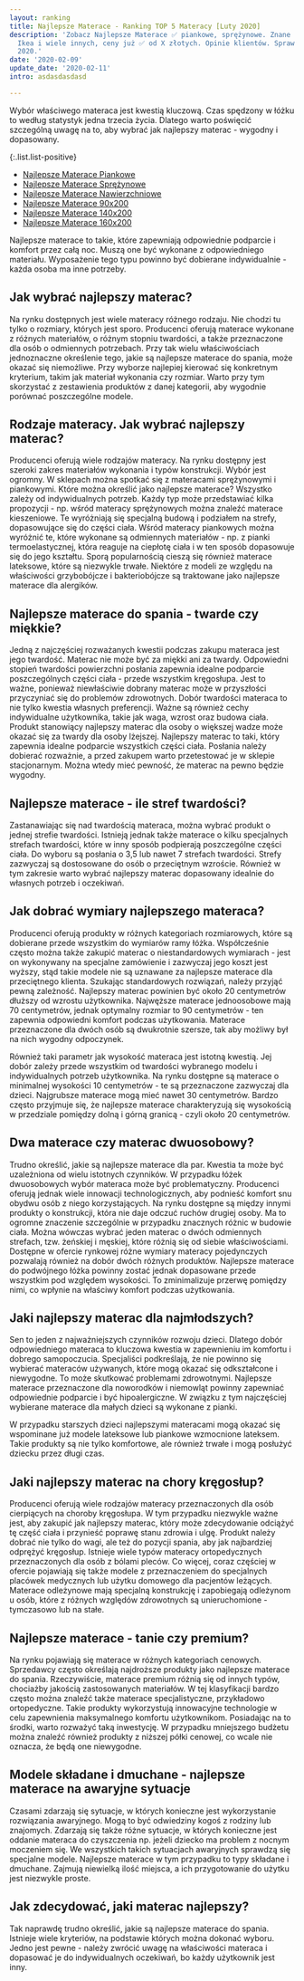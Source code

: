 ```yaml
---
layout: ranking
title: Najlepsze Materace - Ranking TOP 5 Materacy [Luty 2020]
description: 'Zobacz Najlepsze Materace ✅ piankowe, sprężynowe. Znane marki: Jysk,
  Ikea i wiele innych, ceny już ✅ od X złotych. Opinie klientów. Sprawdź ranking luty
  2020.'
date: '2020-02-09'
update_date: '2020-02-11'
intro: asdasdasdasd

---
```

Wybór właściwego materaca jest kwestią kluczową. Czas spędzony w łóżku to według statystyk jedna trzecia życia. Dlatego warto poświęcić szczególną uwagę na to, aby wybrać jak najlepszy materac - wygodny i dopasowany.

{:.list.list-positive}

* [Najlepsze Materace Piankowe](/pl/recenzje/najlepsze-materace/piankowe.html "Najlepsze Materace Piankowe")
* [Najlepsze Materace Sprężynowe](/pl/recenzje/najlepsze-materace/sprezynowe.html)
* [Najlepsze Materace Nawierzchniowe](/pl/recenzje/najlepsze-materace/nawierzchniowe.html)
* [Najlepsze Materace 90x200](/pl/recenzje/najlepsze-materace/90x200.html)
* [Najlepsze Materace 140x200](/pl/recenzje/najlepsze-materace/140x200.html)
* [Najlepsze Materace 160x200](/pl/recenzje/najlepsze-materace/160x200.html)

Najlepsze materace to takie, które zapewniają odpowiednie podparcie i komfort przez całą noc. Muszą one być wykonane z odpowiedniego materiału. Wyposażenie tego typu powinno być dobierane indywidualnie - każda osoba ma inne potrzeby.

## Jak wybrać najlepszy materac?

Na rynku dostępnych jest wiele materacy różnego rodzaju. Nie chodzi tu tylko o rozmiary, których jest sporo. Producenci oferują materace wykonane z różnych materiałów, o różnym stopniu twardości, a także przeznaczone dla osób o odmiennych potrzebach. Przy tak wielu właściwościach jednoznaczne określenie tego, jakie są najlepsze materace do spania, może okazać się niemożliwe. Przy wyborze najlepiej kierować się konkretnym kryterium, takim jak materiał wykonania czy rozmiar. Warto przy tym skorzystać z zestawienia produktów z danej kategorii, aby wygodnie porównać poszczególne modele.

## Rodzaje materacy. Jak wybrać najlepszy materac?

Producenci oferują wiele rodzajów materacy. Na rynku dostępny jest szeroki zakres materiałów wykonania i typów konstrukcji. Wybór jest ogromny. W sklepach można spotkać się z materacami sprężynowymi i piankowymi. Które można określić jako najlepsze materace? Wszystko zależy od indywidualnych potrzeb. Każdy typ może przedstawiać kilka propozycji - np. wśród materacy sprężynowych można znaleźć materace kieszeniowe. Te wyróżniają się specjalną budową i podziałem na strefy, dopasowujące się do części ciała. Wśród materacy piankowych można wyróżnić te, które wykonane są odmiennych materiałów - np. z pianki termoelastycznej, która reaguje na ciepłotę ciała i w ten sposób dopasowuje się do jego kształtu. Sporą popularnością cieszą się również materace lateksowe, które są niezwykle trwałe. Niektóre z modeli ze względu na właściwości grzybobójcze i bakteriobójcze są traktowane jako najlepsze materace dla alergików.

## Najlepsze materace do spania - twarde czy miękkie?

Jedną z najczęściej rozważanych kwestii podczas zakupu materaca jest jego twardość. Materac nie może być za miękki ani za twardy. Odpowiedni stopień twardości powierzchni posłania zapewnia idealne podparcie poszczególnych części ciała - przede wszystkim kręgosłupa. Jest to ważne, ponieważ niewłaściwie dobrany materac może w przyszłości przyczyniać się do problemów zdrowotnych. Dobór twardości materaca to nie tylko kwestia własnych preferencji. Ważne są również cechy indywidualne użytkownika, takie jak waga, wzrost oraz budowa ciała. Produkt stanowiący najlepszy materac dla osoby o większej wadze może okazać się za twardy dla osoby lżejszej. Najlepszy materac to taki, który zapewnia idealne podparcie wszystkich części ciała. Posłania należy dobierać rozważnie, a przed zakupem warto przetestować je w sklepie stacjonarnym. Można wtedy mieć pewność, że materac na pewno będzie wygodny.

## Najlepsze materace - ile stref twardości?

Zastanawiając się nad twardością materaca, można wybrać produkt o jednej strefie twardości. Istnieją jednak także materace o kilku specjalnych strefach twardości, które w inny sposób podpierają poszczególne części ciała. Do wyboru są posłania o 3,5 lub nawet 7 strefach twardości. Strefy zazwyczaj są dostosowane do osób o przeciętnym wzroście. Również w tym zakresie warto wybrać najlepszy materac dopasowany idealnie do własnych potrzeb i oczekiwań.

## Jak dobrać wymiary najlepszego materaca?

Producenci oferują produkty w różnych kategoriach rozmiarowych, które są dobierane przede wszystkim do wymiarów ramy łóżka. Współcześnie często można także zakupić materac o niestandardowych wymiarach - jest on wykonywany na specjalne zamówienie i zazwyczaj jego koszt jest wyższy, stąd takie modele nie są uznawane za najlepsze materace dla przeciętnego klienta. Szukając standardowych rozwiązań, należy przyjąć pewną zależność. Najlepszy materac powinien być około 20 centymetrów dłuższy od wzrostu użytkownika. Najwęższe materace jednoosobowe mają 70 centymetrów, jednak optymalny rozmiar to 90 centymetrów - ten zapewnia odpowiedni komfort podczas użytkowania. Materace przeznaczone dla dwóch osób są dwukrotnie szersze, tak aby możliwy był na nich wygodny odpoczynek.

Również taki parametr jak wysokość materaca jest istotną kwestią. Jej dobór zależy przede wszystkim od twardości wybranego modelu i indywidualnych potrzeb użytkownika. Na rynku dostępne są materace o minimalnej wysokości 10 centymetrów - te są przeznaczone zazwyczaj dla dzieci. Najgrubsze materace mogą mieć nawet 30 centymetrów. Bardzo często przyjmuje się, że najlepsze materace charakteryzują się wysokością w przedziale pomiędzy dolną i górną granicą - czyli około 20 centymetrów.

## Dwa materace czy materac dwuosobowy?

Trudno określić, jakie są najlepsze materace dla par. Kwestia ta może być uzależniona od wielu istotnych czynników. W przypadku łóżek dwuosobowych wybór materaca może być problematyczny. Producenci oferują jednak wiele innowacji technologicznych, aby podnieść komfort snu obydwu osób z niego korzystających. Na rynku dostępne są między innymi produkty o konstrukcji, która nie daje odczuć ruchów drugiej osoby. Ma to ogromne znaczenie szczególnie w przypadku znacznych różnic w budowie ciała. Można wówczas wybrać jeden materac o dwóch odmiennych strefach, tzw. żeńskiej i męskiej, które różnią się od siebie właściwościami. Dostępne w ofercie rynkowej różne wymiary materacy pojedynczych pozwalają również na dobór dwóch różnych produktów. Najlepsze materace do podwójnego łóżka powinny zostać jednak dopasowane przede wszystkim pod względem wysokości. To zminimalizuje przerwę pomiędzy nimi, co wpłynie na właściwy komfort podczas użytkowania.

## Jaki najlepszy materac dla najmłodszych?

Sen to jeden z najważniejszych czynników rozwoju dzieci. Dlatego dobór odpowiedniego materaca to kluczowa kwestia w zapewnieniu im komfortu i dobrego samopoczucia. Specjaliści podkreślają, że nie powinno się wybierać materaców używanych, które mogą okazać się odkształcone i niewygodne. To może skutkować problemami zdrowotnymi. Najlepsze materace przeznaczone dla noworodków i niemowląt powinny zapewniać odpowiednie podparcie i być hipoalergiczne. W związku z tym najczęściej wybierane materace dla małych dzieci są wykonane z pianki.

W przypadku starszych dzieci najlepszymi materacami mogą okazać się wspominane już modele lateksowe lub piankowe wzmocnione lateksem. Takie produkty są nie tylko komfortowe, ale również trwałe i mogą posłużyć dziecku przez długi czas.

## Jaki najlepszy materac na chory kręgosłup?

Producenci oferują wiele rodzajów materacy przeznaczonych dla osób cierpiących na choroby kręgosłupa. W tym przypadku niezwykle ważne jest, aby zakupić jak najlepszy materac, który może zdecydowanie odciążyć tę część ciała i przynieść poprawę stanu zdrowia i ulgę. Produkt należy dobrać nie tylko do wagi, ale też do pozycji spania, aby jak najbardziej odprężyć kręgosłup. Istnieje wiele typów materacy ortopedycznych przeznaczonych dla osób z bólami pleców. Co więcej, coraz częściej w ofercie pojawiają się także modele z przeznaczeniem do specjalnych placówek medycznych lub użytku domowego dla pacjentów leżących. Materace odleżynowe mają specjalną konstrukcję i zapobiegają odleżynom u osób, które z różnych względów zdrowotnych są unieruchomione - tymczasowo lub na stałe.

## Najlepsze materace - tanie czy premium?

Na rynku pojawiają się materace w różnych kategoriach cenowych. Sprzedawcy często określają najdroższe produkty jako najlepsze materace do spania. Rzeczywiście, materace premium różnią się od innych typów, chociażby jakością zastosowanych materiałów. W tej klasyfikacji bardzo często można znaleźć także materace specjalistyczne, przykładowo ortopedyczne. Takie produkty wykorzystują innowacyjne technologie w celu zapewnienia maksymalnego komfortu użytkownikom. Posiadając na to środki, warto rozważyć taką inwestycję. W przypadku mniejszego budżetu można znaleźć również produkty z niższej półki cenowej, co wcale nie oznacza, że będą one niewygodne.

## Modele składane i dmuchane - najlepsze materace na awaryjne sytuacje

Czasami zdarzają się sytuacje, w których konieczne jest wykorzystanie rozwiązania awaryjnego. Mogą to być odwiedziny kogoś z rodziny lub znajomych. Zdarzają się także różne sytuacje, w których konieczne jest oddanie materaca do czyszczenia np. jeżeli dziecko ma problem z nocnym moczeniem się. We wszystkich takich sytuacjach awaryjnych sprawdzą się specjalne modele. Najlepsze materace w tym przypadku to typy składane i dmuchane. Zajmują niewielką ilość miejsca, a ich przygotowanie do użytku jest niezwykle proste.

## Jak zdecydować, jaki materac najlepszy?

Tak naprawdę trudno określić, jakie są najlepsze materace do spania. Istnieje wiele kryteriów, na podstawie których można dokonać wyboru. Jedno jest pewne - należy zwrócić uwagę na właściwości materaca i dopasować je do indywidualnych oczekiwań, bo każdy użytkownik jest inny.